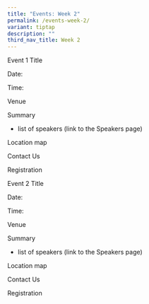 ```yaml
---
title: "Events: Week 2"
permalink: /events-week-2/
variant: tiptap
description: ""
third_nav_title: Week 2
---
```

<p>Event 1 Title</p><p>Date:</p><p>Time:</p><p>Venue</p><p>Summary</p><ul data-tight="true" class="tight"><li><p>list of speakers (link to the Speakers page)</p></li></ul><p>Location map</p><p>Contact Us</p><p>Registration</p><p></p><p>Event 2 Title</p><p>Date:</p><p>Time:</p><p>Venue</p><p>Summary</p><ul data-tight="true" class="tight"><li><p>list of speakers (link to the Speakers page)</p></li></ul><p>Location map</p><p>Contact Us</p><p>Registration</p><p></p>